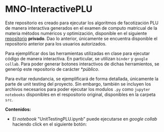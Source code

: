 # MNO-InteractivePLU

Este repositorio es creado para ejecutar los algoritmos de facotización PLU de manera interactiva generados en el examen de computo matricual de la materia métodos numéricos y optimización, disponible en el siguiente [repositorio](https://github.com/mno-2020-gh-classroom/ex-modulo-3-comp-matricial-plu-paola-md/tree/master/src/test_algorithms) **privado**. Dao lo anterior, únicamente se encuentra disponible el repositorio anterior para los usuarios autorizados.


Para ejemplificar dos las herramientas utilizadas en clase para ejecutar código de manera interactiva. En particular, se utilizan `binder` y `google collab`. Para poder generar botones interactivos de dichas herramientos, se generóp este repositorio de carácter **público*.

Para evitar redundancia, se ejemplificará de forma detallada, únicamente la parte de unit testing del proyecto. Sin embargo, también se incluyen los archivos necesarios para poder ejecutar los modulos `.py` como `jupyter notebooks` disponibles en el respositorio original, disponibles en la carpeta `src`.

**Contenidos:**

- El _notebook_ "UnitTestingPLU.ipynb" puede ejecutarse en _google collab_  haciendo click en el siguiente botón:

